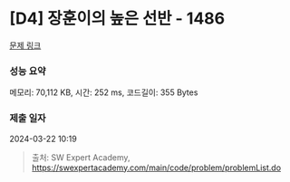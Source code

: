 # [D4] 장훈이의 높은 선반 - 1486 

[문제 링크](https://swexpertacademy.com/main/code/problem/problemDetail.do?contestProbId=AV2b7Yf6ABcBBASw) 

### 성능 요약

메모리: 70,112 KB, 시간: 252 ms, 코드길이: 355 Bytes

### 제출 일자

2024-03-22 10:19



> 출처: SW Expert Academy, https://swexpertacademy.com/main/code/problem/problemList.do